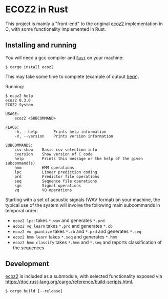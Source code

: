 # ECOZ2 in Rust

This project is mainly a "front-end" to the original
[ecoz2](https://github.com/ecoz2/ecoz2) implementation in C,
with some functionality implemented in Rust.

## Installing and running

You will need a gcc compiler and
[`Rust`](https://www.rust-lang.org/tools/install)
on your machine:

    $ cargo install ecoz2
    
This may take some time to complete (example of output
[here](https://gist.github.com/carueda/0b4ede3e0152d3d670b0a0f2fc7098ce)).

Running:

    $ ecoz2 help
    ecoz2 0.3.0
    ECOZ2 System
    
    USAGE:
        ecoz2 <SUBCOMMAND>
    
    FLAGS:
        -h, --help       Prints help information
        -V, --version    Prints version information
    
    SUBCOMMANDS:
        csv-show    Basic csv selection info
        cversion    Show version of C code
        help        Prints this message or the help of the given subcommand(s)
        hmm         HMM operations
        lpc         Linear prediction coding
        prd         Predictor file operations
        seq         Sequence file operations
        sgn         Signal operations
        vq          VQ operations

Starting with a set of acoustic signals (WAV format) on your machine,
the typical use of the system will involve the following main subcommands
in temporal order:

- `ecoz2 lpc`:         takes `*.wav` and generates `*.prd`
- `ecoz2 vq learn`     takes `*.prd` and generates `*.cb`
- `ecoz2 vq quantize`  takes `*.cb` and `*.prd` and generates `*.seq`
- `ecoz2 hmm learn`    takes `*.seq` and generates `*.hmm`
- `ecoz2 hmm classify` takes `*.hmm` and `*.seq` and reports classification
  of the sequences


## Development

[ecoz2](https://github.com/ecoz2/ecoz2) is included as a submodule,
with selected functionality exposed via
https://doc.rust-lang.org/cargo/reference/build-scripts.html.

    $ cargo build [--release]
